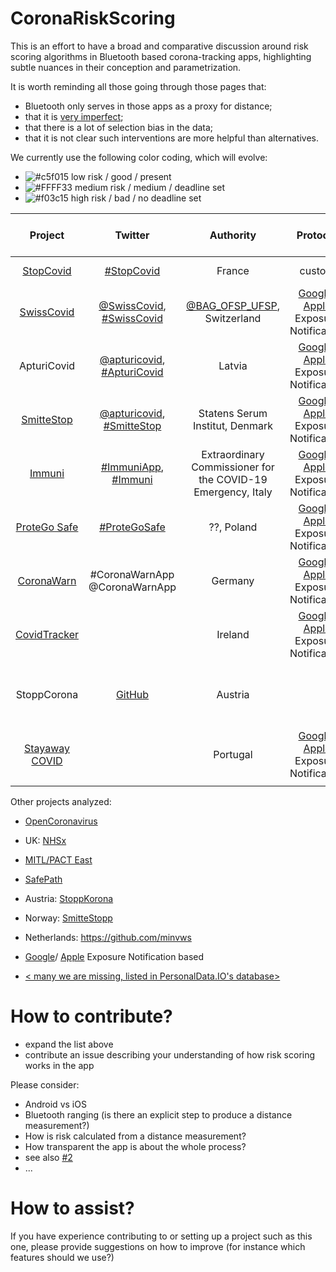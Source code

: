 # CoronaRiskScoring

This is an effort to have a broad and comparative discussion around risk scoring algorithms in Bluetooth based corona-tracking apps, highlighting subtle nuances in their conception and parametrization. 

It is worth reminding all those going through those pages that:
* Bluetooth only serves in those apps as a proxy for distance;
* that it is [very imperfect](https://medium.com/personaldata-io/inferring-distance-from-bluetooth-signal-strength-a-deep-dive-fe7badc2bb6d);
* that there is a lot of selection bias in the data;
* that it is not clear such interventions are more helpful than alternatives.

We currently use the following color coding, which will evolve:
- ![#c5f015](https://via.placeholder.com/15/c5f015/000000?text=+) low risk / good / present <green>
- ![#FFFF33](https://via.placeholder.com/15/FFFF33/000000?text=+) medium risk / medium / deadline set <yellow>
- ![#f03c15](https://via.placeholder.com/15/f03c15/000000?text=+) high risk / bad / no deadline set <red>

| Project | Twitter | Authority	| Protocol | Code Repository | Reproducible Build | Parameter Transparency	| Parameter Update Transparency | COVID+ key repo|
|:-:	|:-:	|:-:	|:-:	|:-:	|:-:	|:-:	|:-:	|:-: |
|  [StopCovid](https://gitlab.inria.fr/stopcovid19) 	| [#StopCovid](https://twitter.com/search?q=%23StopCovid&src=typed_query&f=live)|  France  | custom  |  [GitHub](https://gitlab.inria.fr/stopcovid19)   |       ![#f03c15](https://via.placeholder.com/15/f03c15/000000?text=+) |   [robert-server/#22](https://gitlab.inria.fr/stopcovid19/robert-server/-/issues/22)   | ![#f03c15](https://via.placeholder.com/15/f03c15/000000?text=+) | Not applicable|
|  [SwissCovid](https://github.com/DP-3T/) 	| [@SwissCovid](https://twitter.com/SwissCovid), [#SwissCovid](https://twitter.com/search?q=%23SwissCovid&src=typed_query&f=live) |   [@BAG_OFSP_UFSP](https://twitter.com/BAG_OFSP_UFSP), Switzerland  	|  [Google](https://github.com/PersonalDataIO/CoronaRiskScoring/wiki/Google-Exposure-Notification-framework-configuration)/ [Apple](https://github.com/PersonalDataIO/CoronaRiskScoring/wiki/Apple-Exposure-Notification-framework-configuration) Exposure Notification   |  [GitHub](https://github.com/DP-3T/)   | ![#f03c15](https://via.placeholder.com/15/f03c15/000000?text=+) |  [#3](https://github.com/PersonalDataIO/CoronaRiskScoring/issues/3)   |    ![#f03c15](https://via.placeholder.com/15/f03c15/000000?text=+) |[#13](https://github.com/PersonalDataIO/CoronaRiskScoring/issues/13)|
|   ApturiCovid	|  [@apturicovid](https://twitter.com/apturicovid), [#ApturiCovid](https://twitter.com/search?q=%23ApturiCovid&src=typed_query&f=live)  |  Latvia   |  [Google](https://github.com/PersonalDataIO/CoronaRiskScoring/wiki/Google-Exposure-Notification-framework-configuration)/ [Apple](https://github.com/PersonalDataIO/CoronaRiskScoring/wiki/Apple-Exposure-Notification-framework-configuration) Exposure Notification  | ![#f03c15](https://via.placeholder.com/15/f03c15/000000?text=+)|  ![#f03c15](https://via.placeholder.com/15/f03c15/000000?text=+)   |   ![#f03c15](https://via.placeholder.com/15/f03c15/000000?text=+)  | ![#f03c15](https://via.placeholder.com/15/f03c15/000000?text=+)| security by obscurity|
|   [SmitteStop](https://smittestop.dk/)	|  [@apturicovid](https://twitter.com/smittestop), [#SmitteStop](https://twitter.com/search?q=%23SmitteStop&src=typed_query&f=live)  |  Statens Serum Institut, Denmark  |  [Google](https://github.com/PersonalDataIO/CoronaRiskScoring/wiki/Google-Exposure-Notification-framework-configuration)/ [Apple](https://github.com/PersonalDataIO/CoronaRiskScoring/wiki/Apple-Exposure-Notification-framework-configuration) Exposure Notification  | ![#f03c15](https://via.placeholder.com/15/f03c15/000000?text=+)|  ![#f03c15](https://via.placeholder.com/15/f03c15/000000?text=+)   |   ![#f03c15](https://via.placeholder.com/15/f03c15/000000?text=+)  | ![#f03c15](https://via.placeholder.com/15/f03c15/000000?text=+)|security by obscurity|
|  [Immuni](https://github.com/immuni-app)	| [#ImmuniApp](https://twitter.com/hashtag/ImmuniApp?src=hashtag_click), [#Immuni](https://twitter.com/hashtag/Immuni?src=hashtag_click) |   Extraordinary Commissioner for the COVID-19 Emergency, Italy  	|  [Google](https://github.com/PersonalDataIO/CoronaRiskScoring/wiki/Google-Exposure-Notification-framework-configuration)/ [Apple](https://github.com/PersonalDataIO/CoronaRiskScoring/wiki/Apple-Exposure-Notification-framework-configuration) Exposure Notification   |  [GitHub](https://github.com/immuni-app)   | ![#f03c15](https://via.placeholder.com/15/f03c15/000000?text=+) |  [#5](https://github.com/PersonalDataIO/CoronaRiskScoring/issues/5), [Android v1](https://get.immuni.gov.it/v1/settings?platform=android&build=1), [iOS v1](https://get.immuni.gov.it/v1/settings?platform=ios&build=1)  |    ![#f03c15](https://via.placeholder.com/15/f03c15/000000?text=+) |[#14](https://github.com/PersonalDataIO/CoronaRiskScoring/issues/14)|
|  [ProteGo Safe](https://github.com/ProteGO-Safe)	| [#ProteGoSafe](https://twitter.com/hashtag/ProteGoSafe?src=hashtag_click) |   ??, Poland 	|  [Google](https://github.com/PersonalDataIO/CoronaRiskScoring/wiki/Google-Exposure-Notification-framework-configuration)/ [Apple](https://github.com/PersonalDataIO/CoronaRiskScoring/wiki/Apple-Exposure-Notification-framework-configuration) Exposure Notification   |  [GitHub](https://github.com/ProteGo-Safe)   | ![#f03c15](https://via.placeholder.com/15/f03c15/000000?text=+) |  [#6](https://github.com/PersonalDataIO/CoronaRiskScoring/issues/6)  |    ![#f03c15](https://via.placeholder.com/15/f03c15/000000?text=+) |[#10](https://github.com/PersonalDataIO/CoronaRiskScoring/issues/10)|
|  [CoronaWarn](https://github.com/corona-warn-app)	| #CoronaWarnApp @CoronaWarnApp|  Germany 	|  [Google](https://github.com/PersonalDataIO/CoronaRiskScoring/wiki/Google-Exposure-Notification-framework-configuration)/ [Apple](https://github.com/PersonalDataIO/CoronaRiskScoring/wiki/Apple-Exposure-Notification-framework-configuration) Exposure Notification   |  [GitHub](https://github.com/corona-warn-app)   | ![#f03c15](https://via.placeholder.com/15/f03c15/000000?text=+) |  [#7](https://github.com/PersonalDataIO/CoronaRiskScoring/issues/7)  |    ![#f03c15](https://via.placeholder.com/15/f03c15/000000?text=+) |[#9](https://github.com/PersonalDataIO/CoronaRiskScoring/issues/9)|
|  [CovidTracker](https://covidtracker.gov.ie/)	| |  Ireland 	|  [Google](https://github.com/PersonalDataIO/CoronaRiskScoring/wiki/Google-Exposure-Notification-framework-configuration)/ [Apple](https://github.com/PersonalDataIO/CoronaRiskScoring/wiki/Apple-Exposure-Notification-framework-configuration) Exposure Notification   |  [GitHub](https://github.com/HSEIreland/covidtracker-documentation)   | ![#f03c15](https://via.placeholder.com/15/f03c15/000000?text=+) | TBD| TBD |TBD|
|  StoppCorona 	|    [GitHub](https://github.com/austrianredcross/stopp-corona-documentation) 	|  Austria  |     |     |     |  See  https://github.com/austrianredcross/stopp-corona-documentation/wiki/Key-matching-process#batches-provided-by-the-server   ||
| [Stayaway COVID](https://stayaway.inesctec.pt/) || Portugal | [Google](https://github.com/PersonalDataIO/CoronaRiskScoring/wiki/Google-Exposure-Notification-framework-configuration)/ [Apple](https://github.com/PersonalDataIO/CoronaRiskScoring/wiki/Apple-Exposure-Notification-framework-configuration) Exposure Notification | [GitHub](https://github.com/stayawayinesctec/) | ![#f03c15](https://via.placeholder.com/15/f03c15/000000?text=+) [stayaway-app#21](https://github.com/stayawayinesctec/stayaway-app/issues/21) | TBD | TBD | TBD |
|   	|     	|     |     |     |     |     ||

Other projects analyzed:
- [OpenCoronavirus](https://github.com/open-coronavirus)
- UK: [NHSx](https://github.com/nhsx/)
- [MITL/PACT East](https://github.com/mitll/)
- [SafePath](https://github.com/Path-Check)
- Austria: [StoppKorona](https://github.com/austrianredcross)
- Norway: [SmitteStopp](https://www.simula.no/news/digital-contact-tracing-qa)
- Netherlands: https://github.com/minvws
- [Google](https://github.com/PersonalDataIO/CoronaRiskScoring/wiki/Google-Exposure-Notification-framework-configuration)/ [Apple](https://github.com/PersonalDataIO/CoronaRiskScoring/wiki/Apple-Exposure-Notification-framework-configuration) Exposure Notification based

- [< many we are missing, listed in PersonalData.IO's database>](https://query.personaldata.io/embed.html#PREFIX%20pdio%3A%20%3Chttps%3A%2F%2Fwiki.personaldata.io%2Fentity%2F%3E%0APREFIX%20pdiot%3A%20%3Chttps%3A%2F%2Fwiki.personaldata.io%2Fprop%2Fdirect%2F%3E%0APREFIX%20pdiop%3A%20%3Chttps%3A%2F%2Fwiki.personaldata.io%2Fprop%2F%3E%0APREFIX%20pdiops%3A%20%3Chttps%3A%2F%2Fwiki.personaldata.io%2Fprop%2Fstatement%2F%3E%0APREFIX%20pdiopq%3A%20%3Chttps%3A%2F%2Fwiki.personaldata.io%2Fprop%2Fqualifier%2F%3E%0A%0ASELECT%20%3Fitem%20%3FitemLabel%20%3Fandroid_store_id%20WHERE%20%7B%0A%20%20%3Fitem%20pdiot%3AP3%20pdio%3AQ4513.%0A%20%20SERVICE%20wikibase%3Alabel%20%7B%0A%20%20%20%20bd%3AserviceParam%20wikibase%3Alanguage%20%22en%22%20.%20%0A%20%20%7D%0A%20%20OPTIONAL%20%7B%3Fitem%20pdiot%3AP41%20%3Fandroid_store_id%7D%0A%20%20%0A%7D%0ALIMIT%20100)


# How to contribute?

* expand the list above
* contribute an issue describing your understanding of how risk scoring works in the app

Please consider:
* Android vs iOS
* Bluetooth ranging (is there an explicit step to produce a distance measurement?)
* How is risk calculated from a distance measurement?
* How transparent the app is about the whole process?
* see also [#2](https://github.com/PersonalDataIO/CoronaRiskScoring/issues/2)
* ...

# How to assist?
If you have experience contributing to or setting up a project such as this one, please provide suggestions on how to improve (for instance which features should we use?)
